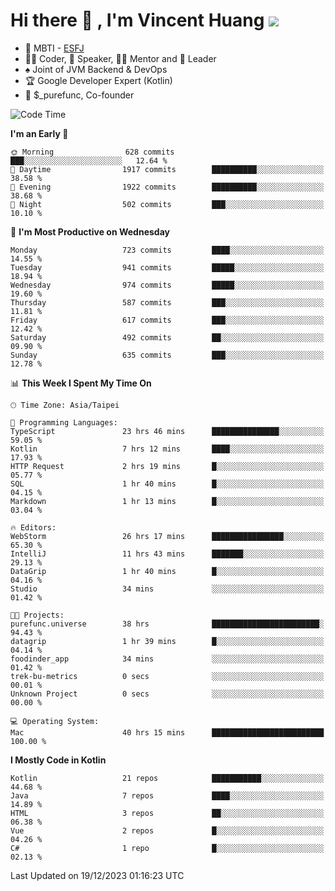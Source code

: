 # Hi there 👋 , I'm Vincent Huang ![](https://komarev.com/ghpvc/?username=Jian-Min-Huang)
- 👀 MBTI - [ESFJ](https://www.16personalities.com/esfj-personality)
- 👨‍💻 Coder, 🎤 Speaker, 👨‍🏫 Mentor and 🚀 Leader
- ♠️ Joint of JVM Backend & DevOps
- 🏆 Google Developer Expert (Kotlin)
- 💼 $_purefunc, Co-founder

<!--START_SECTION:waka-->
![Code Time](http://img.shields.io/badge/Code%20Time-3%2C092%20hrs%2048%20mins-blue)

**I'm an Early 🐤** 

```text
🌞 Morning                628 commits         ███░░░░░░░░░░░░░░░░░░░░░░   12.64 % 
🌆 Daytime                1917 commits        ██████████░░░░░░░░░░░░░░░   38.58 % 
🌃 Evening                1922 commits        ██████████░░░░░░░░░░░░░░░   38.68 % 
🌙 Night                  502 commits         ███░░░░░░░░░░░░░░░░░░░░░░   10.10 % 
```
📅 **I'm Most Productive on Wednesday** 

```text
Monday                   723 commits         ████░░░░░░░░░░░░░░░░░░░░░   14.55 % 
Tuesday                  941 commits         █████░░░░░░░░░░░░░░░░░░░░   18.94 % 
Wednesday                974 commits         █████░░░░░░░░░░░░░░░░░░░░   19.60 % 
Thursday                 587 commits         ███░░░░░░░░░░░░░░░░░░░░░░   11.81 % 
Friday                   617 commits         ███░░░░░░░░░░░░░░░░░░░░░░   12.42 % 
Saturday                 492 commits         ██░░░░░░░░░░░░░░░░░░░░░░░   09.90 % 
Sunday                   635 commits         ███░░░░░░░░░░░░░░░░░░░░░░   12.78 % 
```


📊 **This Week I Spent My Time On** 

```text
🕑︎ Time Zone: Asia/Taipei

💬 Programming Languages: 
TypeScript               23 hrs 46 mins      ███████████████░░░░░░░░░░   59.05 % 
Kotlin                   7 hrs 12 mins       ████░░░░░░░░░░░░░░░░░░░░░   17.93 % 
HTTP Request             2 hrs 19 mins       █░░░░░░░░░░░░░░░░░░░░░░░░   05.77 % 
SQL                      1 hr 40 mins        █░░░░░░░░░░░░░░░░░░░░░░░░   04.15 % 
Markdown                 1 hr 13 mins        █░░░░░░░░░░░░░░░░░░░░░░░░   03.04 % 

🔥 Editors: 
WebStorm                 26 hrs 17 mins      ████████████████░░░░░░░░░   65.30 % 
IntelliJ                 11 hrs 43 mins      ███████░░░░░░░░░░░░░░░░░░   29.13 % 
DataGrip                 1 hr 40 mins        █░░░░░░░░░░░░░░░░░░░░░░░░   04.16 % 
Studio                   34 mins             ░░░░░░░░░░░░░░░░░░░░░░░░░   01.42 % 

🐱‍💻 Projects: 
purefunc.universe        38 hrs              ████████████████████████░   94.43 % 
datagrip                 1 hr 39 mins        █░░░░░░░░░░░░░░░░░░░░░░░░   04.14 % 
foodinder_app            34 mins             ░░░░░░░░░░░░░░░░░░░░░░░░░   01.42 % 
trek-bu-metrics          0 secs              ░░░░░░░░░░░░░░░░░░░░░░░░░   00.01 % 
Unknown Project          0 secs              ░░░░░░░░░░░░░░░░░░░░░░░░░   00.00 % 

💻 Operating System: 
Mac                      40 hrs 15 mins      █████████████████████████   100.00 % 
```

**I Mostly Code in Kotlin** 

```text
Kotlin                   21 repos            ███████████░░░░░░░░░░░░░░   44.68 % 
Java                     7 repos             ████░░░░░░░░░░░░░░░░░░░░░   14.89 % 
HTML                     3 repos             ██░░░░░░░░░░░░░░░░░░░░░░░   06.38 % 
Vue                      2 repos             █░░░░░░░░░░░░░░░░░░░░░░░░   04.26 % 
C#                       1 repo              █░░░░░░░░░░░░░░░░░░░░░░░░   02.13 % 
```




 Last Updated on 19/12/2023 01:16:23 UTC
<!--END_SECTION:waka-->

